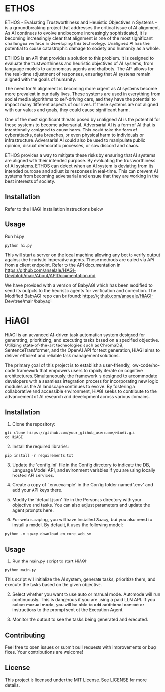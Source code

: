 # ETHOS
ETHOS - Evaluating Trustworthiness and Heuristic Objectives in Systems - is a groundbreaking project that addresses the critical issue of AI alignment. As AI continues to evolve and become increasingly sophisticated, it is becoming increasingly clear that alignment is one of the most significant challenges we face in developing this technology. Unaligned AI has the potential to cause catastrophic damage to society and humanity as a whole.

ETHOS is an API that provides a solution to this problem. It is designed to evaluate the trustworthiness and heuristic objectives of AI systems, from language models to autonomous agents and chatbots. The API allows for the real-time adjustment of responses, ensuring that AI systems remain aligned with the goals of humanity.

The need for AI alignment is becoming more urgent as AI systems become more prevalent in our daily lives. These systems are used in everything from social media algorithms to self-driving cars, and they have the potential to impact many different aspects of our lives. If these systems are not aligned with our values and goals, they could cause significant harm.

One of the most significant threats posed by unaligned AI is the potential for these systems to become adversarial. Adversarial AI is a form of AI that is intentionally designed to cause harm. This could take the form of cyberattacks, data breaches, or even physical harm to individuals or infrastructure. Adversarial AI could also be used to manipulate public opinion, disrupt democratic processes, or sow discord and chaos.

ETHOS provides a way to mitigate these risks by ensuring that AI systems are aligned with their intended purpose. By evaluating the trustworthiness of AI systems, ETHOS can detect when an AI system is deviating from its intended purpose and adjust its responses in real-time. This can prevent AI systems from becoming adversarial and ensure that they are working in the best interests of society.

## Installation
Refer to the HiAGI Installation Instructions below

## Usage
Run hi.py

```
python hi.py
```

This will start a server on the local machine allowing any bot to verify output against the heuristic imperative agents. These methods are called via API from a client endpoint. Refer to the API documentation in https://github.com/anselale/HiAGI-Dev/blob/main/About/APIDocumentation.md

We have provided with a version of BabyAGI which has been modified to send its outputs to the heuristic agents for verification and correction. The Modified BabyAGI repo can be found: https://github.com/anselale/HiAGI-Dev/tree/main/babyagi

# HiAGI
HiAGI is an advanced AI-driven task automation system designed for generating, prioritizing, and executing tasks based on a specified objective. Utilizing state-of-the-art technologies such as ChromaDB, SentenceTransformer, and the OpenAI API for text generation, HiAGI aims to deliver efficient and reliable task management solutions.

The primary goal of this project is to establish a user-friendly, low-code/no-code framework that empowers users to rapidly iterate on cognitive architectures. Simultaneously, the framework is designed to accommodate developers with a seamless integration process for incorporating new logic modules as the AI landscape continues to evolve. By fostering a collaborative and accessible environment, HiAGI seeks to contribute to the advancement of AI research and development across various domains.

## Installation
1. Clone the repository:

```
git clone https://github.com/your_github_username/HiAGI.git
cd HiAGI
```

2. Install the required libraries:

```
pip install -r requirements.txt
```
3. Update the 'config.ini' file in the Config directory to indicate the DB, Language Model API, and evironment variables if you are using locally hosted API services.

4. Create a copy of '.env.example' in the Config folder named '.env' and add your API keys there.

5. Modify the 'default.json' file in the Personas directory with your objective and tasks. You can also adjust parameters and update the agent prompts here.

6. For web scraping, you will have installed Spacy, but you also need to install a model. By default, it uses the following model:

```
python -m spacy download en_core_web_sm 
```

## Usage
1. Run the main.py script to start HiAGI:

```
python main.py
```
This script will initialize the AI system, generate tasks, prioritize them, and execute the tasks based on the given objective.

2. Select whether you want to use auto or manual mode. Automode will run continuously. This is dangerous if you are using a paid LLM API. If you select manual mode, you will be able to add additional context or instructions to the prompt sent ot the Execution Agent.

3. Monitor the output to see the tasks being generated and executed.

## Contributing
Feel free to open issues or submit pull requests with improvements or bug fixes. Your contributions are welcome!

## License
This project is licensed under the MIT License. See LICENSE for more details.